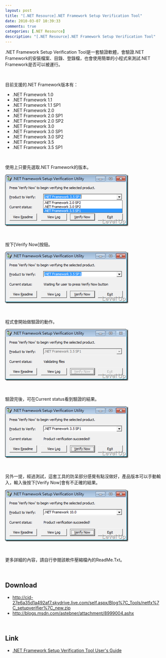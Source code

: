 ```yaml
---
layout: post
title: "[.NET Resource].NET Framework Setup Verification Tool"
date: 2010-03-07 10:39:33
comments: true
categories: [.NET Resource]
description: "[.NET Resource].NET Framework Setup Verification Tool"
---
```

<p>.NET Framework Setup Verification Tool是一套驗證軟體，會驗證.NET Framework的安裝檔案、目錄、登錄檔，也會使用簡單的小程式來測試.NET Framework是否可以被運行。</p>  <p> </p>  <p>目前支援的.NET Framework版本有：</p>  <ul>   <li>.NET Framework 1.0 </li>    <li>.NET Framework 1.1 </li>    <li>.NET Framework 1.1 SP1 </li>    <li>.NET Framework 2.0 </li>    <li>.NET Framework 2.0 SP1 </li>    <li>.NET Framework 2.0 SP2 </li>    <li>.NET Framework 3.0 </li>    <li>.NET Framework 3.0 SP1 </li>    <li>.NET Framework 3.0 SP2 </li>    <li>.NET Framework 3.5 </li>    <li>.NET Framework 3.5 SP1 </li> </ul>  <p> </p>  <p>使用上只要先選取.NET Framework的版本。</p>  <p><img style="border-right-width: 0px; display: inline; border-top-width: 0px; border-bottom-width: 0px; border-left-width: 0px" title="image" border="0" alt="image" src="\images\posts\13919\image_thumb_3.png" width="399" height="167" /></a> </p>  <p> </p>  <p>按下[Verify Now]按鈕。</p>  <p><a href="http://files.dotblogs.com.tw/larrynung/1003/79bb3d.NETFrameworkSetupVerificationTool_8E1A/image_6.png"><img style="border-right-width: 0px; display: inline; border-top-width: 0px; border-bottom-width: 0px; border-left-width: 0px" title="image" border="0" alt="image" src="\images\posts\13919\image_thumb_2.png" width="399" height="167" /></a> </p>  <p> </p>  <p>程式會開始做驗證的動作。</p>  <p><a href="http://files.dotblogs.com.tw/larrynung/1003/79bb3d.NETFrameworkSetupVerificationTool_8E1A/image_4.png"><img style="border-right-width: 0px; display: inline; border-top-width: 0px; border-bottom-width: 0px; border-left-width: 0px" title="image" border="0" alt="image" src="\images\posts\13919\image_thumb_1.png" width="399" height="167" /></a> </p>  <p> </p>  <p>驗證完後，可在Current status看到驗證的結果。</p>  <p><a href="http://files.dotblogs.com.tw/larrynung/1003/79bb3d.NETFrameworkSetupVerificationTool_8E1A/image_2.png"><img style="border-right-width: 0px; display: inline; border-top-width: 0px; border-bottom-width: 0px; border-left-width: 0px" title="image" border="0" alt="image" src="\images\posts\13919\image_thumb.png" width="399" height="167" /></a> </p>  <p> </p>  <p>另外一提，經過測試，這套工具的防呆部分感覺有點沒做好，產品版本可以手動輸入，輸入後按下[Verify Now]會有不正確的結果。</p>  <p><a href="http://files.dotblogs.com.tw/larrynung/1003/79bb3d.NETFrameworkSetupVerificationTool_8E1A/image_12.png"><img style="border-right-width: 0px; display: inline; border-top-width: 0px; border-bottom-width: 0px; border-left-width: 0px" title="image" border="0" alt="image" src="\images\posts\13919\image_thumb_5.png" width="399" height="167" /></a> </p>  <p> </p>  <p>更多詳細的內容，請自行參閱該軟件壓縮檔內的ReadMe.Txt。</p>  <p> </p>  <h2>Download</h2>  <ul>   <li><a href="http://cid-27e6a35d1a492af7.skydrive.live.com/self.aspx/Blog%7C_Tools/netfx%7C_setupverifier%7C_new.zip">http://cid-27e6a35d1a492af7.skydrive.live.com/self.aspx/Blog%7C_Tools/netfx%7C_setupverifier%7C_new.zip</a> </li>    <li><a href="http://blogs.msdn.com/astebner/attachment/8999004.ashx">http://blogs.msdn.com/astebner/attachment/8999004.ashx</a> </li> </ul>  <p> </p>  <h2>Link</h2>  <ul>   <li><a href="http://blogs.msdn.com/astebner/pages/8999004.aspx" target="_blank">.NET Framework Setup Verification Tool User's Guide</li> </ul>
